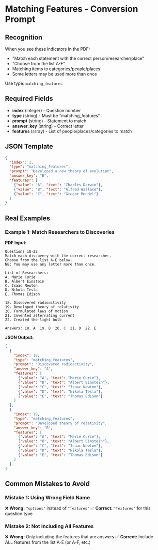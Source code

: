# Matching Features - Conversion Prompt

## Recognition
When you see these indicators in the PDF:
- "Match each statement with the correct person/researcher/place"
- "Choose from the list A-F"
- Matching items to categories/people/places
- Some letters may be used more than once

Use type: `matching_features`

## Required Fields
- **index** (integer) - Question number
- **type** (string) - Must be "matching_features"
- **prompt** (string) - Statement to match
- **answer_key** (string) - Correct letter
- **features** (array) - List of people/places/categories to match

## JSON Template
```json
{
  "index": 1,
  "type": "matching_features",
  "prompt": "Developed a new theory of evolution",
  "answer_key": "B",
  "features": [
    {"value": "A", "text": "Charles Darwin"},
    {"value": "B", "text": "Alfred Wallace"},
    {"value": "C", "text": "Gregor Mendel"}
  ]
}
```

## Real Examples

### Example 1: Match Researchers to Discoveries
**PDF Input:**
```
Questions 18-22
Match each discovery with the correct researcher.
Choose from the list A-E below.
NB: You may use any letter more than once.

List of Researchers:
A. Marie Curie
B. Albert Einstein
C. Isaac Newton
D. Nikola Tesla
E. Thomas Edison

18. Discovered radioactivity
19. Developed theory of relativity
20. Formulated laws of motion
21. Invented alternating current
22. Created the light bulb

Answers: 18. A  19. B  20. C  21. D  22. E
```

**JSON Output:**
```json
[
  {
    "index": 18,
    "type": "matching_features",
    "prompt": "Discovered radioactivity",
    "answer_key": "A",
    "features": [
      {"value": "A", "text": "Marie Curie"},
      {"value": "B", "text": "Albert Einstein"},
      {"value": "C", "text": "Isaac Newton"},
      {"value": "D", "text": "Nikola Tesla"},
      {"value": "E", "text": "Thomas Edison"}
    ]
  },
  {
    "index": 19,
    "type": "matching_features",
    "prompt": "Developed theory of relativity",
    "answer_key": "B",
    "features": [
      {"value": "A", "text": "Marie Curie"},
      {"value": "B", "text": "Albert Einstein"},
      {"value": "C", "text": "Isaac Newton"},
      {"value": "D", "text": "Nikola Tesla"},
      {"value": "E", "text": "Thomas Edison"}
    ]
  }
]
```

## Common Mistakes to Avoid

### Mistake 1: Using Wrong Field Name
❌ **Wrong:** `"options"` instead of `"features"`
✅ **Correct:** `"features"` for this question type

### Mistake 2: Not Including All Features
❌ **Wrong:** Only including the features that are answers
✅ **Correct:** Include ALL features from the list A-E (or A-F, etc.)
